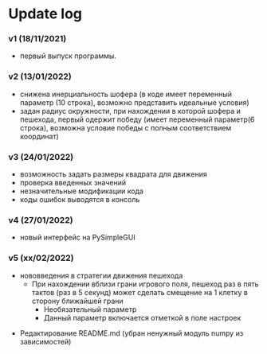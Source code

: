 # Update log

### v1 (18/11/2021)
- первый выпуск программы.

### v2 (13/01/2022)
- снижена инерциальность шофера (в коде имеет переменный параметр (10 строка), возможно представить идеальные условия)
- задан радиус окружности, при нахождении в которой шофера и пешехода, первый одержит победу (имеет переменный параметр(6 строка), возможна условие победы с полным соответствием координат)

### v3 (24/01/2022) 
- возможность задать размеры квадрата для движения
- проверка введенных значений
- незначительные модификации кода
- коды ошибок выводятся в консоль

### v4 (27/01/2022) 
- новый интерфейс на PySimpleGUI

### v5 (xx/02/2022) 
- нововведения в стратегии движения пешехода
    - При нахождении вблизи грани игрового поля, пешеход раз в пять тактов (раз в 5 секунд) может сделать смещение на 1 клетку в сторону ближайшей грани
        - Необязательный параметр
        - Данный параметр включается отметкой в поле настроек
<!-- - нововведения в стратегии движения шофера
    - При нахождении пешехода в радиусе 3r, а также вблизи к грани игрового поля - шофер может сделать движение раз в пять тактов (раз 5 секунд), не смотря на свою инерциальность, но длина его пути сокращена на треть
        - Должен быть включен параметр с поиском пешехода в радиусе
        - Необязательный параметр
        - Данный параметр включается отметкой в поле настроек -->
- Редактирование README.md (убран ненужный модуль numpy из зависимостей)